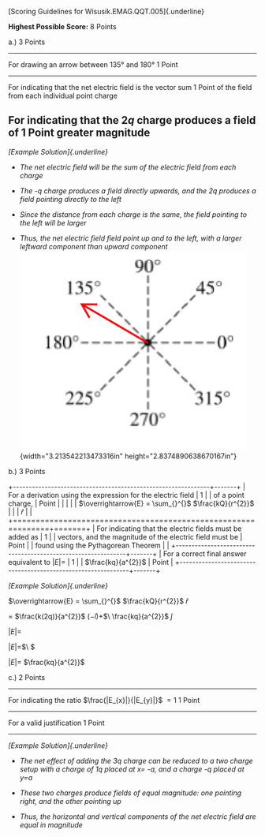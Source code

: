 [Scoring Guidelines for Wisusik.EMAG.QQT.005]{.underline}

**Highest Possible Score:** 8 Points

a.) 3 Points

  -----------------------------------------------------------------------
  For drawing an arrow between 135° and 180°                     1 Point
  -------------------------------------------------------------- --------
  For indicating that the net electric field is the vector sum   1 Point
  of the field from each individual point charge                 

  For indicating that the $2q$ charge produces a field of        1 Point
  greater magnitude                                              
  -----------------------------------------------------------------------

*[Example Solution]{.underline}*

-   *The net electric field will be the sum of the electric field from
    each charge*

-   *The -q charge produces a field directly upwards, and the 2q
    produces a field pointing directly to the left*

-   *Since the distance from each charge is the same, the field pointing
    to the left will be larger*

-   *Thus, the net electric field field point up and to the left, with a
    larger leftward component than upward
    component*![](media/image1.png){width="3.213542213473316in"
    height="2.8374890638670167in"}

b.) 3 Points

+--------------------------------------------------------------+-------+
| For a derivation using the expression for the electric field | 1     |
| of a point charge,                                           | Point |
|                                                              |       |
| $\overrightarrow{E} = \sum_{}^{}$ $\frac{kQ}{r^{2}}$         |       |
| $\widehat{r}$                                                |       |
+==============================================================+=======+
| For indicating that the electric fields must be added as     | 1     |
| vectors, and the magnitude of the electric field must be     | Point |
| found using the Pythagorean Theorem                          |       |
+--------------------------------------------------------------+-------+
| For a correct final answer equivalent to $|E| =$             | 1     |
| $\frac{kq}{a^{2}}$                                           | Point |
+--------------------------------------------------------------+-------+

*[Example Solution]{.underline}*

$\overrightarrow{E} = \sum_{}^{}$ $\frac{kQ}{r^{2}}$ $\widehat{r}$

$=$ $\frac{k(2q)}{a^{2}}$ $( - \widehat{i}) +$$\ \frac{kq}{a^{2}}$
$\widehat{j}$

$|E| =$

$|E| =$$\ $

$|E| =$ $\frac{kq}{a^{2}}$

c.) 2 Points

  -----------------------------------------------------------------------
  For indicating the ratio $\frac{|E_{x}|}{|E_{y}|}$ $= 1$       1 Point
  -------------------------------------------------------------- --------
  For a valid justification                                      1 Point

  -----------------------------------------------------------------------

*[Example Solution]{.underline}*

-   *The net effect of adding the 3q charge can be reduced to a two
    charge setup with a charge of 1q placed at x= -a, and a charge -q
    placed at y=a*

-   *These two charges produce fields of equal magnitude: one pointing
    right, and the other pointing up*

-   *Thus, the horizontal and vertical components of the net electric
    field are equal in magnitude*
